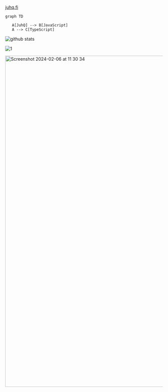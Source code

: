 [juhq.fi](https://juhq.fi)

```mermaid
graph TD

   A[JuhQ] --> B[JavaScript]
   A --> C[TypeScript]
```

![github stats](https://github-readme-stats.vercel.app/api?username=JuhQ&theme=blue-green)

![1](https://github-readme-stats.vercel.app/api/top-langs/?username=JuhQ&theme=blue-green)

<img width="1056" alt="Screenshot 2024-02-06 at 11 30 34" src="https://github.com/JuhQ/juhq/assets/525676/92438e32-20cb-4ae7-9b0c-61796c9b7d3e">
